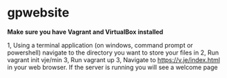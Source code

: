 # gpwebsite

**Make sure you have Vagrant and VirtualBox installed**

1, Using a terminal application (on windows, command prompt or powershell) navigate to the directory you want to store your files in
2, Run vagrant init vje/min
3, Run vagrant up
3, Navigate to https://v.je/index.html in your web browser. If the server is running you will see a welcome page
